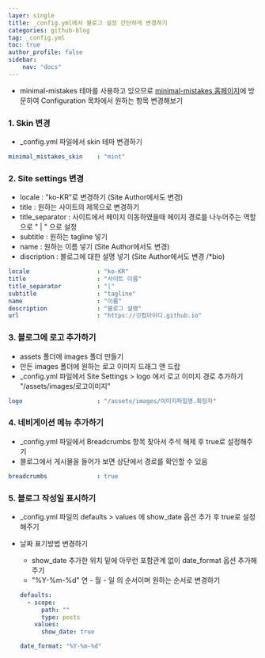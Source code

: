 ```yaml
---
layer: single
title: _config.yml에서 블로그 설정 간단하게 변경하기
categories: github-blog
tag: _config.yml
toc: true
author_profile: false
sidebar:
    nav: "docs"
---
```


+ minimal-mistakes 테마를 사용하고 있으므로 [minimal-mistakes 홈페이지](https://mmistakes.github.io/minimal-mistakes/docs/configuration/)에 방문하여 Configuration 목차에서 원하는 항목 변경해보기



### 1. Skin 변경

- _config.yml 파일에서 skin 테마 변경하기

```yaml
minimal_mistakes_skin    : "mint"
```



### 2. Site settings 변경

- locale : "ko-KR"로 변경하기 (Site Author에서도 변경)
- title : 원하는 사이트의 제목으로 변경하기
- title_separator : 사이트에서 페이지 이동하였을때 페이지 경로를 나누어주는 역할으로 " \| " 으로 설정
- subtitle : 원하는 tagline 넣기 
- name : 원하는 이름 넣기 (Site Author에서도 변경)
- discription : 블로그에 대한 설명 넣기 (Site Author에서도 변경 /*bio)

```yaml
locale                   : "ko-KR"
title                    : "사이트 이름"
title_separator          : "|"
subtitle                 : "tagline"
name                     : "이름"
description              : "블로그 설명"
url                      : "https://깃헙아이디.github.io"
```



### 3. 블로그에 로고 추가하기

- assets 폴더에 images 폴더 만들기
- 만든 images 폴더에 원하는 로고 이미지 드래그 앤 드랍
- _config.yml 파일에서 Site Settings > logo 에서 로고 이미지 경로 추가하기
  "/assets/images/로고이미지"

```yaml
logo                     : "/assets/images/이미지파일명.확장자"
```



### 4. 네비게이션 메뉴 추가하기

- _config.yml 파일에서 Breadcrumbs 항목 찾아서 주석 해제 후 true로 설정해주기
- 블로그에서 게시물을 들어가 보면 상단에서 경로를 확인할 수 있음

```yaml
breadcrumbs              : true
```



### 5. 블로그 작성일 표시하기

- _config.yml 파일의 defaults > values 에 show_date 옵션 추가 후 true로 설정해주기
- 날짜 표기방법 변경하기
  - show_date 추가한 위치 밑에 아무런 포함관계 없이 date_format 옵션 추가해 주기
  - "%Y-%m-%d" 연 - 월 - 일 의 순서이며 원하는 순서로 변경하기
  
  ```yaml
  defaults:
    - scope:
        path: ""
        type: posts
      values:
        show_date: true
  
  date_format: "%Y-%m-%d"
  ```
  
  
